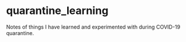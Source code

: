 # quarantine_learning
Notes of things I have learned and experimented with during COVID-19 quarantine.
